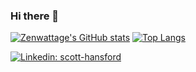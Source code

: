 ### Hi there 👋
[![Zenwattage's GitHub stats](https://github-readme-stats.vercel.app/api?username=Zenwattage&show_icons=true&theme=transparent)](https://github.com/Zenwattage/github-readme-stats)
[![Top Langs](https://github-readme-stats.vercel.app/api/top-langs/?username=zenwattage&layout=compact&show_icons=true&theme=transparent)](https://github.com/zenwattage/github-readme-stats)
<!--
**zenwattage/zenwattage** is a ✨ _special_ ✨ repository because its `README.md` (this file) appears on your GitHub profile.

Here are some ideas to get you started:

- 🔭 I’m currently working on ...
- 🌱 I’m currently learning ...
- 👯 I’m looking to collaborate on ...
- 🤔 I’m looking for help with ...
- 💬 Ask me about ...
- 📫 How to reach me: ...
- 😄 Pronouns: ...
- ⚡ Fun fact: ...
-->
[![Linkedin: scott-hansford](https://img.shields.io/badge/scott-hansford-blue?style=flat-square&logo=Linkedin&logoColor=white&link=https://www.linkedin.com/in/scott-hansford/)](https://www.linkedin.com/in/scott-hansford/)
